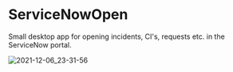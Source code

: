 # ServiceNowOpen
Small desktop app for opening incidents, CI's, requests etc. in the ServiceNow portal.



![2021-12-06_23-31-56](https://user-images.githubusercontent.com/10096002/144933435-15a43bb4-c842-442f-86a1-3a657b7bb9f4.png)
